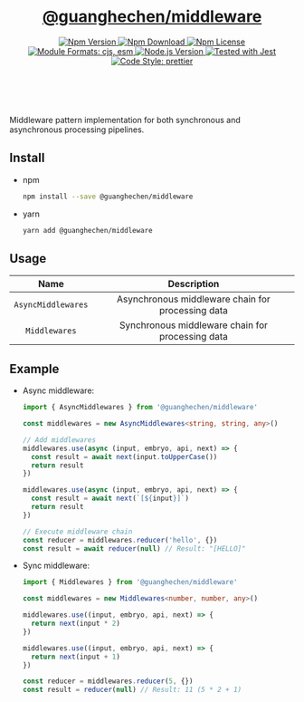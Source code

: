 <header>
  <h1 align="center">
    <a href="https://github.com/guanghechen/sora/tree/@guanghechen/middleware@1.0.6/packages/middleware#readme">@guanghechen/middleware</a>
  </h1>
  <div align="center">
    <a href="https://www.npmjs.com/package/@guanghechen/middleware">
      <img
        alt="Npm Version"
        src="https://img.shields.io/npm/v/@guanghechen/middleware.svg"
      />
    </a>
    <a href="https://www.npmjs.com/package/@guanghechen/middleware">
      <img
        alt="Npm Download"
        src="https://img.shields.io/npm/dm/@guanghechen/middleware.svg"
      />
    </a>
    <a href="https://www.npmjs.com/package/@guanghechen/middleware">
      <img
        alt="Npm License"
        src="https://img.shields.io/npm/l/@guanghechen/middleware.svg"
      />
    </a>
    <a href="#install">
      <img
        alt="Module Formats: cjs, esm"
        src="https://img.shields.io/badge/module_formats-cjs%2C%20esm-green.svg"
      />
    </a>
    <a href="https://github.com/nodejs/node">
      <img
        alt="Node.js Version"
        src="https://img.shields.io/node/v/@guanghechen/middleware"
      />
    </a>
    <a href="https://github.com/facebook/jest">
      <img
        alt="Tested with Jest"
        src="https://img.shields.io/badge/tested_with-jest-9c465e.svg"
      />
    </a>
    <a href="https://github.com/prettier/prettier">
      <img
        alt="Code Style: prettier"
        src="https://img.shields.io/badge/code_style-prettier-ff69b4.svg?style=flat-square"
      />
    </a>
  </div>
</header>
<br/>

Middleware pattern implementation for both synchronous and asynchronous processing pipelines.

## Install

- npm

  ```bash
  npm install --save @guanghechen/middleware
  ```

- yarn

  ```bash
  yarn add @guanghechen/middleware
  ```

## Usage

|        Name         |                        Description                        |
| :-----------------: | :-------------------------------------------------------: |
| `AsyncMiddlewares`  |   Asynchronous middleware chain for processing data      |
|   `Middlewares`     |   Synchronous middleware chain for processing data       |

## Example

- Async middleware:

  ```typescript
  import { AsyncMiddlewares } from '@guanghechen/middleware'

  const middlewares = new AsyncMiddlewares<string, string, any>()

  // Add middlewares
  middlewares.use(async (input, embryo, api, next) => {
    const result = await next(input.toUpperCase())
    return result
  })

  middlewares.use(async (input, embryo, api, next) => {
    const result = await next(`[${input}]`)
    return result
  })

  // Execute middleware chain
  const reducer = middlewares.reducer('hello', {})
  const result = await reducer(null) // Result: "[HELLO]"
  ```

- Sync middleware:

  ```typescript
  import { Middlewares } from '@guanghechen/middleware'

  const middlewares = new Middlewares<number, number, any>()

  middlewares.use((input, embryo, api, next) => {
    return next(input * 2)
  })

  middlewares.use((input, embryo, api, next) => {
    return next(input + 1)
  })

  const reducer = middlewares.reducer(5, {})
  const result = reducer(null) // Result: 11 (5 * 2 + 1)
  ```

[homepage]:
  https://github.com/guanghechen/sora/tree/@guanghechen/middleware@1.0.6/packages/middleware#readme